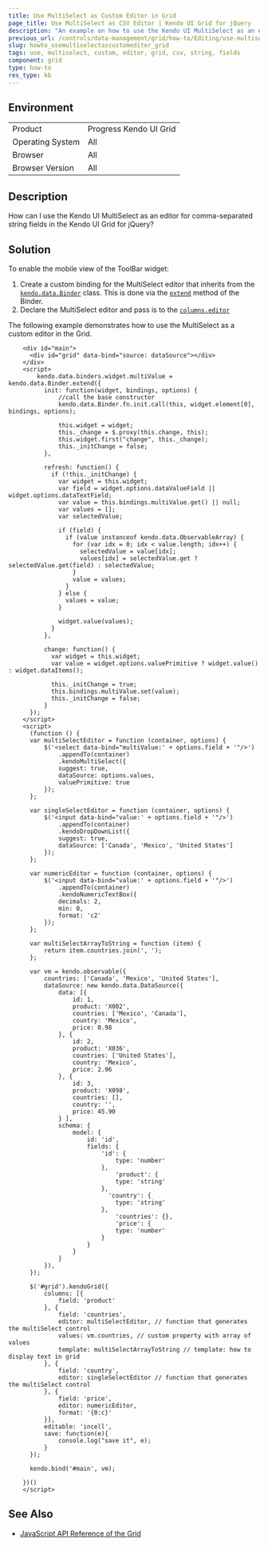 ```yaml
---
title: Use MultiSelect as Custom Editor in Grid
page_title: Use MultiSelect as CSV Editor | Kendo UI Grid for jQuery
description: "An example on how to use the Kendo UI MultiSelect as an editor for comma-separated string fields in the Kendo UI Grid for jQuery."
previous_url: /controls/data-management/grid/how-to/Editing/use-multiselect-as-custom-editor, /controls/editors/multiselect/how-to/use-multiselect-as-custom-editor-in-grid, /controls/editors/multiselect/how-to/integration/use-multiselect-as-custom-editor-in-grid
slug: howto_usemultiselectascustomeditor_grid
tags: use, multiselect, custom, editor, grid, csv, string, fields
component: grid
type: how-to
res_type: kb
---
```


## Environment

<table>
 <tr>
  <td>Product</td>
  <td>Progress Kendo UI Grid</td>
 </tr>
 <tr>
  <td>Operating System</td>
  <td>All</td>
 </tr>
 <tr>
  <td>Browser</td>
  <td>All</td>
 </tr>
 <tr>
  <td>Browser Version</td>
  <td>All</td>
 </tr>
</table>

## Description

How can I use the Kendo UI MultiSelect as an editor for comma-separated string fields in the Kendo UI Grid for jQuery?

## Solution

To enable the mobile view of the ToolBar widget:

1. Create a custom binding for the MultiSelect editor that inherits from the [`kendo.data.Binder`](/api/javascript/data/binder) class. This is done via the [`extend`](/api/javascript/data/binder/class%20methods/extend) method of the Binder.
2. Declare the MultiSelect editor and pass is to the [`columns.editor`](/api/javascript/ui/grid/configuration/columns.editor)


The following example demonstrates how to use the MultiSelect as a custom editor in the Grid.

```dojo
    <div id="main">
      <div id="grid" data-bind="source: dataSource"></div>
    </div>
    <script>
        kendo.data.binders.widget.multiValue = kendo.data.Binder.extend({
          init: function(widget, bindings, options) {
              //call the base constructor
              kendo.data.Binder.fn.init.call(this, widget.element[0], bindings, options);

              this.widget = widget;
              this._change = $.proxy(this.change, this);
              this.widget.first("change", this._change);
              this._initChange = false;
          },

          refresh: function() {
            if (!this._initChange) {
              var widget = this.widget;
              var field = widget.options.dataValueField || widget.options.dataTextField;
              var value = this.bindings.multiValue.get() || null;
              var values = [];
              var selectedValue;

              if (field) {
                if (value instanceof kendo.data.ObservableArray) {
                  for (var idx = 0; idx < value.length; idx++) {
                    selectedValue = value[idx];
                    values[idx] = selectedValue.get ? selectedValue.get(field) : selectedValue;
                  }
                  value = values;
                }
              } else {
                values = value;
              }

              widget.value(values);
            }
          },

          change: function() {
            var widget = this.widget;
            var value = widget.options.valuePrimitive ? widget.value() : widget.dataItems();

            this._initChange = true;
            this.bindings.multiValue.set(value);
            this._initChange = false;
          }
      });
    </script>
    <script>
      (function () {
      var multiSelectEditor = function (container, options) {
          $('<select data-bind="multiValue:' + options.field + '"/>')
              .appendTo(container)
              .kendoMultiSelect({
              suggest: true,
              dataSource: options.values,
              valuePrimitive: true
          });
      };

      var singleSelectEditor = function (container, options) {
          $('<input data-bind="value:' + options.field + '"/>')
              .appendTo(container)
              .kendoDropDownList({
              suggest: true,
              dataSource: ['Canada', 'Mexico', 'United States']
          });
      };

      var numericEditor = function (container, options) {
          $('<input data-bind="value:' + options.field + '"/>')
              .appendTo(container)
              .kendoNumericTextBox({
              decimals: 2,
              min: 0,
              format: 'c2'
          });
      };

      var multiSelectArrayToString = function (item) {
          return item.countries.join(', ');
      };

      var vm = kendo.observable({
          countries: ['Canada', 'Mexico', 'United States'],
          dataSource: new kendo.data.DataSource({
              data: [{
                  id: 1,
                  product: 'X002',
                  countries: ['Mexico', 'Canada'],
                  country: 'Mexico',
                  price: 0.98
              }, {
                  id: 2,
                  product: 'X036',
                  countries: ['United States'],
                  country: 'Mexico',
                  price: 2.96
              }, {
                  id: 3,
                  product: 'X098',
                  countries: [],
                  country: '',
                  price: 45.90
              } ],
              schema: {
                  model: {
                      id: 'id',
                      fields: {
                          'id': {
                              type: 'number'
                          },
                              'product': {
                              type: 'string'
                          },
                            'country': {
                              type: 'string'
                          },
                              'countries': {},
                              'price': {
                              type: 'number'
                          }
                      }
                  }
              }
          }),
      });

      $('#grid').kendoGrid({
          columns: [{
              field: 'product'
          }, {
              field: 'countries',
              editor: multiSelectEditor, // function that generates the multiSelect control
              values: vm.countries, // custom property with array of values
              template: multiSelectArrayToString // template: how to display text in grid
          }, {
              field: 'country',
              editor: singleSelectEditor // function that generates the multiSelect control
          }, {
              field: 'price',
              editor: numericEditor,
              format: '{0:c}'
          }],
          editable: 'incell',
          save: function(e){
              console.log("save it", e);
          }
      });

      kendo.bind('#main', vm);

    })()
    </script>
```

## See Also

* [JavaScript API Reference of the Grid](/api/javascript/ui/grid)
